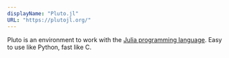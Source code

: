 ```yaml
---
displayName: "Pluto.jl"
URL: "https://plutojl.org/"
---
```


Pluto is an environment to work with the [Julia programming language](https://julialang.org/). Easy to use like Python, fast like C. 